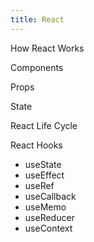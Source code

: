 ```yaml
---
title: React
---
```


How React Works

Components

Props

State

React Life Cycle

React Hooks
- useState
- useEffect
- useRef
- useCallback
- useMemo
- useReducer
- useContext

